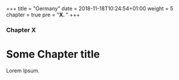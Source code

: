 +++
title = "Germany"
date = 2018-11-18T10:24:54+01:00
weight = 5
chapter = true
pre = "<b>X. </b>"
+++

### Chapter X

# Some Chapter title

Lorem Ipsum.